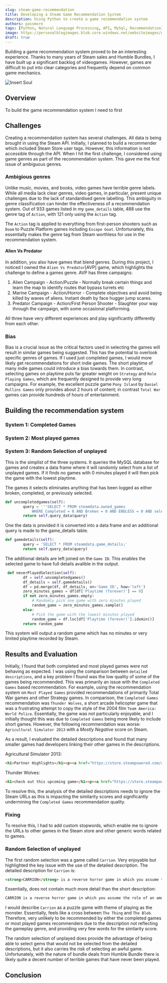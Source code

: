 ```yaml
---
slug: steam-game-recommendation
title: Developing a Steam Game Recommendation System
description: Using Python to create a game recommendation system
authors: passmore
tags: [Python, Natural Language Processing, API, MySql, Recommendation]
image: https://personalblogimages.blob.core.windows.net/websiteimages/game-recommender.webp
draft: true
---
```


Building a game recommendation system proved to be an interesting experience. Thanks to many years of Steam sales and Humble Bundles, I have built up a significant backlog of videogames. However, games are difficult to put into clear categories and frequently depend on common game mechanics.  

![Insert Soul](https://personalblogimages.blob.core.windows.net/websiteimages/game-recommender.webp)

<!--truncate-->

## Overview

To build the game recommendation system I need to first

## Challenges

Creating a recommendation system has several challenges. All data is being brought in using the Steam API. Initially, I planned to build a recommender which included Steam Store user tags. However, this information is not accessible through the API. When I hit the first challenge, I considered using game genres as part of the recommendation system. This gave me the first issue of ambiguous genres.

### Ambigious genres

Unlike music, movies, and books, video games have terrible genre labels. While all media lack clear genres, video games, in particular, present unique challenges due to the lack of standardised genre labelling. This ambiguity in genre classification can hinder the effectiveness of a recommendation system. Out of 933 games listed in my `game_details` table, 488 use the genre tag of `Action`, with 121 only using the `Action` tag.

The `Action` tag is applied to everything from first-person shooters such as `Doom` to Puzzle Platform games including `Escape Goat`. Unfortunately, this essentially makes the genre tag from Steam worthless for use in the recommendation system.

#### Alien Vs Predator

In addition, you also have games that blend genres. During this project, I noticed I owned the `Alien Vs Predator`[AVP] game, which highlights the challenge to define a games genre. AVP has three campaigns:

1. Alien Campaign - Action/Puzzle - Normally break certain things and learn the map to identify routes that bypass turrets etc
2. Marine Campaign - Action/Horror - Complete objectives and avoid being killed by waves of aliens. Instant death by face hugger jump scares.
3. Predator Campaign - Action/First Person Shooter - Slaughter your way through the campaign, with some occasional platforming.

All three have very different experiences and play significantly differently from each other. 

### Bias

Bias is a crucial issue as the critical factors used in selecting the games will result in similar games being suggested. This has the potential to overlook specific genres of games. If I used just completed games, I would more likely get recommendations for short indie games. The short playtime of many indie games could introduce a bias towards them. In contrast, selecting games on playtime puts far greater weight on `Strategy` and `Role Playing Games`, which are frequently designed to provide very long campaigns. For example, the excellent puzzle game `Pony Island` by `Daniel Mullins Games` only provides about 2 hours of content; in contrast `Total War` games can provide hundreds of hours of entertainment.

## Building the recommendation system

### System 1: Completed Games

### System 2: Most played games

### System 3: Random Selection of unplayed

This is the simplist of the three systems. It queries the MySQL database for games and creates a data frame where it will randomly select from a list of unplayed games. If it finds no games with 0 minutes played it will then pick the game with the lowest playtime. 

The games it selects eliminates anything that has been logged as either broken, completed, or previously selected. 

```python
def uncompletedgames(self):
        query = '''SELECT * FROM steamdata.owned_games
            WHERE Completed = 0 AND Broken = 0 AND ENDLESS = 0 AND selected = 0;'''
        return self.query_data(query)
```

One the data is provided it is converted into a data frame and an additional query is made to the game_details table.

```python
def gamedetails(self):
        query = 'SELECT * FROM steamdata.game_details;'
        return self.query_data(query)
```

The additional details are left joined on the `Game ID`. This enables the selected game to have full details avalible in the output.

```python
 def neverPlayedSelection(self):
        df = self.uncompletedgames()
        df_details = self.gamedetails()
        df = pd.merge(df, df_details, on='Game ID', how='left')
        zero_minutes_games = df[df['Playtime (forever)'] == 0] 
        if not zero_minutes_games.empty:
            # Randomly pick one game with zero minutes played
            random_game = zero_minutes_games.sample()
        else:
            # Pick the game with the lowest minutes played
            random_game = df.loc[df['Playtime (forever)'].idxmin()]
        return random_game
```

This system will output a random game which has no minutes or very limited playtime recorded by Steam. 

## Results and Evaluation

Initially, I found that both completed and most played games were not behaving as expected. I was using the comparison between `detailed descriptions`, and a key problem I found was the low quality of some of the games being recommended. This was primarily an issue with the `Completed Games` based recommendation. For example, using the recommendation system on `Most Played Games` provided recommendations of primarily Total War games and other Strategy games. In comparison, the `Completed Games` recommendation was `Thunder Wolves`, a short arcade helicopter game that was a frustrating attempt to copy the style of the 2004 film `Team America: World Police`. Essentially, the game was not particularly enjoyable, and I initially thought this was due to `Completed Games` being more likely to include short games. However, the following recommendation was worse: `Agricultural Simulator 2013` with a *Mostly Negative* score on Steam.

As a result, I evaluated the detailed descriptions and found that many smaller games had developers linking their other games in the descriptions.

Agricultural Simulator 2013:

```html
<h1>Partner Highlights</h1><p><a href="https://store.steampowered.com/app/1515320/Harvest_Days/" target="_blank" rel=""  id="dynamiclink_0" >https://store.steampowered.com/app/1515320/Harvest_Days/</a><br><br><a href="https://store.steampowered.com/app/1380220/Starsand/" target="_blank" rel=""  id="dynamiclink_1" >https://store.steampowered.com/app/1380220/Starsand/</a><br><br><a href="https://store.steampowered.com/app/1129580/Medieval_Dynasty/" target="_blank" rel=""  id="dynamiclink_2" >https://store.steampowered.com/app/1129580/Medieval_Dynasty/</a><br><br><a href="https://store.steampowered.com/app/1329880/Wild_West_Dynasty/" target="_blank" rel=""  >https://store.steampowered.com/app/1329880/Wild_West_Dynasty/</a><br><br><a href="https://store.steampowered.com/app/968970/Lumberjacks_Dynasty/" target="_blank" rel=""  >https://store.steampowered.com/app/968970/Lumberjacks_Dynasty/</a></p><br><h1>About the Game</h1>Best In Farming!<br><br>An idyllic farming environment surrounded by inviting &amp; untilled mountain panoramas set in the beautiful landscapes of Tuscany, The Alps and USA await all fans of the Agricultural Simulator series.<br><br>At their own farm hobby-farmers undertake the daily tasks and challenges of a professional: The production of food, sustainable resources and delivery of eco products all have to be managed.<br><br>Fields have to be worked and farm animals cared for. The dynamic ground makes the whole game more realistic! Future farmers have to invest tactically and with foresight – the rapid spend of budgets by running costs and seed bills must not be underestimated. To realize a profit takes financial and tactical skill.<h2 class="bb_tag">Key Features</h2><br><ul class="bb_ul"><li>Including  Interactive Tutorial<br></li><li>Includes 4 Maps<br></li><li>Includes more than 100 machines<br></li><li>Free placeable building including:<br><ul class="bb_ul"><li>Solar Energy Plant<br></li><li>Greenhouse<br></li><li>Windmills<br></li><li>Dung Tank </li></ul></li><li> Extensive Help System, including Transport tasks<br></li><li>   6 different animal species</li></ul>
```

Thunder Wolves:

```html
<h1>check out this upcoming game</h1><p><a href="https://store.steampowered.com/app/1266060/Lethal_Honor__Order_of_the_Apocalypse/" target="_blank" rel=""  id="dynamiclink_0" >https://store.steampowered.com/app/1266060/Lethal_Honor__Order_of_the_Apocalypse/</a></p><br><h1>MORE Shooting Fun</h1><p><table>    <tr>        <th><a href="https://store.steampowered.com/app/241760/Kill_to_Collect/" target="_blank" rel=""  id="dynamiclink_1" >https://store.steampowered.com/app/241760/Kill_to_Collect/</a></th>        <th><a href="https://store.steampowered.com/app/299480/Rogue_Stormers/" target="_blank" rel=""  id="dynamiclink_2" >https://store.steampowered.com/app/299480/Rogue_Stormers/</a></th>    </tr></table><a href="https://store.steampowered.com/app/606730/Sine_Mora_EX/" target="_blank" rel=""  >https://store.steampowered.com/app/606730/Sine_Mora_EX/</a></p><br><h1>About the Game</h1>When this “wolf pack” strikes, you hear the thunder roll. The Thunder Wolves attack from the air. They are mercenaries, and the best helicopter pilots in the world. Every one of them is ready for action at all times—and ready to fight evil, wherever it lurks.  <br><br><br>The Thunder Wolves have already made it through countless battles. They are equipped to destroy their enemies—destruction is part of their business. Put yourself in the pilot’s seat of a combat helicopter and become a member of the most experienced and dangerous helicopter team in the world!<br><br><br>Support the Thunder Wolves in their global battle against terrorism. Take part in varied operations and do whatever it takes to thwart the diabolical plans of your enemies! Defeat them once and for all, and save the world!<h2 class="bb_tag">Key Features</h2><ul class="bb_ul"><li> Experience furious helicopter action in this relentless, adrenaline (and lead) pumped arcade shooter! <br></li><li> Make use of 9 different helicopters, as well as a large arsenal of different weapons, and let your appetite for destruction have free reign! <br></li><li> Master 13 action-packed missions in 4 different regions of the world! <br></li><li> Vanquish masses of enemies, fulfill varied mission objectives, and fight your way through to spectacular boss battles! <br></li><li> Fly together with a friend as pilot and gunner in local co-op mode!</li></ul><br><a href="https://store.steampowered.com/app/232970/Thunder_Wolves/" target="_blank" rel=""  >https://store.steampowered.com/app/232970/Thunder_Wolves/</a>
```

To resolve this, the analysis of the detailed descriptions needs to ignore the Steam URLs as this is impacting the similarity scores and significantly undermining the `Completed Games` recommendation quality.

### Fixing

To resolve this, I had to add custom stopwords, which enable me to ignore the URLs to other games in the Steam store and other generic words related to games.

### Random Selection of unplayed

The first random selection was a game called `Carrion`. Very enjoyable but highlighted the key issue with the use of the detailed description. The detailed description for `Carrion` is:

```html
<strong>CARRION</strong> is a reverse horror game in which you assume the role of an amorphous creature of unknown origin. Stalk and consume those that imprisoned you to spread fear and panic throughout the facility. Grow and evolve as you tear down this prison and acquire more and more devastating abilities on the path to retribution.
```

Essentially, does not contain much more detail than the short description:

```html
CARRION is a reverse horror game in which you assume the role of an amorphous creature of unknown origins, stalking and consuming those that imprisoned you.
```

I would describe `Carrion` as a puzzle game with theme of playing as the monster. Essentially, feels like a cross between `The Thing` and `The Blob`. Therefore, very unlikely to be recommended by either the completed games or most played games recommenders due to the description not reflecting the gameplay genre, and providing very few words for the similarity score. 

The random selection of unplayed does provide the advantage of being able to select gems that would not be selected from the detailed descriptions, but it also carries the risk of selecting an awful game. Unfortunately, with the nature of bundle deals from Humble Bundle there is likely quite a decent number of terrible games that have never been played.

## Conclusion


